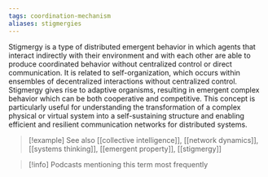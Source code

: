 ```yaml
---
tags: coordination-mechanism
aliases: stigmergies
---
```


Stigmergy is a type of distributed emergent behavior in which agents that interact indirectly with their environment and with each other are able to produce coordinated behavior without centralized control or direct communication. It is related to self-organization, which occurs within ensembles of decentralized interactions without centralized control. Stigmergy gives rise to adaptive organisms, resulting in emergent complex behavior which can be both cooperative and competitive. This concept is particularly useful for understanding the transformation of a complex physical or virtual system into a self-sustaining structure and enabling efficient and resilient communication networks for distributed systems.

> [!example] See also
> [[collective intelligence]], [[network dynamics]], [[systems thinking]], [[emergent property]], [[stigmergy]]

> [!info] Podcasts mentioning this term most frequently
